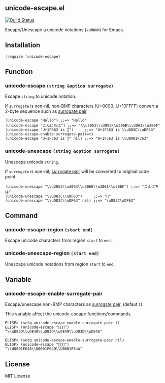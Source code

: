 unicode-escape.el
-----------------

[![Build Status](https://travis-ci.org/kosh04/unicode-escape.el.svg?branch=master)](https://travis-ci.org/kosh04/unicode-escape.el)

Escape/Unescape a unicode notations (`\uNNNN`) for Emacs.


## Installation

    (require 'unicode-escape)


## Function

### unicode-escape `(string &option surrogate)`

Escape `string` to unicode notation.

If `surrogate` is non-nil, non-BMP characters (U+0000..U+10FFFF)
convert a 2-byte sequence such as [surrogate pair][surrogate_pair].

    (unicode-escape "Hello") ;;=> "Hello"
    (unicode-escape "こんにちは") ;;=> "\\u3053\\u3093\\u306B\\u3061\\u306F"
    (unicode-escape "U+1F363 is 🍣")     ;;=> "U+1F363 is \\uD83C\\uDF63" (unicode-escape-enable-surrogate-pair=t)
    (unicode-escape "U+1F363 is 🍣" nil) ;;=> "U+1F363 is \\U0001F363" 

### unicode-unescape `(string &option surrogate)`

Unescape unicode `string`.

If `surrogate` is non-nil, [surrogate pair][surrogate_pair] will be converted to
original code point.

    (unicode-unescape "\\u3053\\u3093\\u306B\\u3061\\u306F") ;;=> "こんにちは"
    (unicode-unescape "\\uD83C\\uDF63")     ;;=> "🍣"
    (unicode-unescape "\\uD83C\\uDF63" nil) ;;=> "\uD83C\uDF63"


## Command

### unicode-escape-region `(start end)`

Escape unicode characters from region `start` to `end`.

### unicode-unescape-region `(start end)`

Unescape unicode notations from region `start` to `end`.


## Variable

### unicode-escape-enable-surrogate-pair

Escape/unescape non-BMP characters as [surrogate pair][surrogate_pair]. (defaut `t`)

This variable affect the unicode-escape functions/commands.

    ELISP> (setq unicode-escape-enable-surrogate-pair t)
    ELISP> (unicode-escape "🙈🙉🙊")
    "\\uD83D\\uDE48\\uD83D\\uDE49\\uD83D\\uDE4A"

    ELISP> (setq unicode-escape-enable-surrogate-pair nil)
    ELISP> (unicode-escape "🙈🙉🙊")
    "\\U0001F648\\U0001F649\\U0001F64A"


## License

MIT License

[surrogate_pair]:https://en.wikipedia.org/wiki/Surrogate_pair
